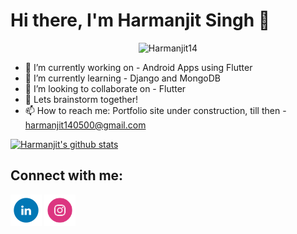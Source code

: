 # Hi there, I'm Harmanjit Singh 👋
<p align="center"> <img src="https://komarev.com/ghpvc/?username=Harmanjit14" alt="Harmanjit14" /> </p>

- 🔭 I’m currently working on - Android Apps using Flutter
- 🌱 I’m currently learning - Django and MongoDB
- 👯 I’m looking to collaborate on - Flutter
- 💬 Lets brainstorm together!
- 📫 How to reach me: Portfolio site under construction, till then - harmanjit140500@gmail.com

[![Harmanjit's github stats](https://github-readme-stats.vercel.app/api?username=Harmanjit14&count_private=true&include_all_commits=true&theme=radical)](https://google.com)

## Connect with me:
<a href="https://www.linkedin.com/in/harmanjit-singh-36a447198/"><img src="https://github.com/aritraroy/social-icons/blob/master/linkedin-icon.png?raw=true" width="50"></a>
<a href="https://www.instagram.com/harmanjit_14/"><img src="https://github.com/aritraroy/social-icons/blob/master/instagram-icon.png?raw=true" width="50"></a>
